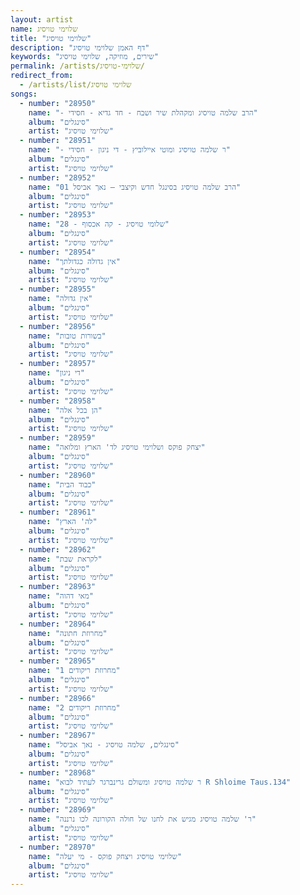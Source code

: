 ```yaml
---
layout: artist
name: שלוימי טויסיג
title: "שלוימי טויסיג"
description: "דף האמן שלוימי טויסיג"
keywords: "שירים, מוזיקה, שלוימי טויסיג"
permalink: /artists/שלוימי-טויסיג/
redirect_from:
  - /artists/list/שלוימי טויסיג
songs:
  - number: "28950"
    name: "- הרב שלמה טויסיג ומקהלת שיר ושבח - חד גדיא - חסידי"
    album: "סינגלים"
    artist: "שלוימי טויסיג"
  - number: "28951"
    name: "- ר שלמה טויסיג ומוטי איילוביץ - די ניגון - חסידי"
    album: "סינגלים"
    artist: "שלוימי טויסיג"
  - number: "28952"
    name: "01 הרב שלמה טויסיג בסינגל חדש וקיצבי – נאך אביסל"
    album: "סינגלים"
    artist: "שלוימי טויסיג"
  - number: "28953"
    name: "28 - שלומי טויסיג - קה אכסוף"
    album: "סינגלים"
    artist: "שלוימי טויסיג"
  - number: "28954"
    name: "אין גדולה כגדולתך"
    album: "סינגלים"
    artist: "שלוימי טויסיג"
  - number: "28955"
    name: "אין גדולה"
    album: "סינגלים"
    artist: "שלוימי טויסיג"
  - number: "28956"
    name: "בשורות טובות"
    album: "סינגלים"
    artist: "שלוימי טויסיג"
  - number: "28957"
    name: "די ניגון"
    album: "סינגלים"
    artist: "שלוימי טויסיג"
  - number: "28958"
    name: "הן בכל אלה"
    album: "סינגלים"
    artist: "שלוימי טויסיג"
  - number: "28959"
    name: "יצחק פוקס ושלוימי טויסיג לד' הארץ ומלואה"
    album: "סינגלים"
    artist: "שלוימי טויסיג"
  - number: "28960"
    name: "כבוד הבית"
    album: "סינגלים"
    artist: "שלוימי טויסיג"
  - number: "28961"
    name: "לה' הארץ"
    album: "סינגלים"
    artist: "שלוימי טויסיג"
  - number: "28962"
    name: "לקראת שבת"
    album: "סינגלים"
    artist: "שלוימי טויסיג"
  - number: "28963"
    name: "מאי דהוה"
    album: "סינגלים"
    artist: "שלוימי טויסיג"
  - number: "28964"
    name: "מחרוזת חתונה"
    album: "סינגלים"
    artist: "שלוימי טויסיג"
  - number: "28965"
    name: "מחרוזת ריקודים 1"
    album: "סינגלים"
    artist: "שלוימי טויסיג"
  - number: "28966"
    name: "מחרוזת ריקודים 2"
    album: "סינגלים"
    artist: "שלוימי טויסיג"
  - number: "28967"
    name: "סינגלים, שלמה טויסיג - נאך אביסל"
    album: "סינגלים"
    artist: "שלוימי טויסיג"
  - number: "28968"
    name: "ר שלמה טויסיג ומשולם גרינברגר לעתיד לבוא R Shloime Taus.134"
    album: "סינגלים"
    artist: "שלוימי טויסיג"
  - number: "28969"
    name: "ר' שלמה טויסיג מגיש את לחנו של חולה הקורונה לכו נרננה"
    album: "סינגלים"
    artist: "שלוימי טויסיג"
  - number: "28970"
    name: "שלוימי טויסיג ויצחק פוקס - מי יעלה"
    album: "סינגלים"
    artist: "שלוימי טויסיג"
---
```

